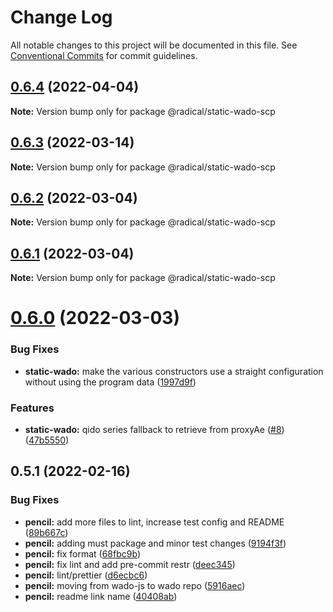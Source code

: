 # Change Log

All notable changes to this project will be documented in this file.
See [Conventional Commits](https://conventionalcommits.org) for commit guidelines.

## [0.6.4](https://github.com/OHIF/static-wado/compare/@radical/static-wado-scp@0.6.3...@radical/static-wado-scp@0.6.4) (2022-04-04)

**Note:** Version bump only for package @radical/static-wado-scp





## [0.6.3](https://github.com/OHIF/static-wado/compare/@radical/static-wado-scp@0.6.2...@radical/static-wado-scp@0.6.3) (2022-03-14)

**Note:** Version bump only for package @radical/static-wado-scp





## [0.6.2](https://github.com/OHIF/static-wado/compare/@radical/static-wado-scp@0.6.1...@radical/static-wado-scp@0.6.2) (2022-03-04)

**Note:** Version bump only for package @radical/static-wado-scp





## [0.6.1](https://github.com/OHIF/static-wado/compare/@radical/static-wado-scp@0.6.0...@radical/static-wado-scp@0.6.1) (2022-03-04)

**Note:** Version bump only for package @radical/static-wado-scp





# [0.6.0](https://github.com/OHIF/static-wado/compare/@radical/static-wado-scp@0.5.1...@radical/static-wado-scp@0.6.0) (2022-03-03)


### Bug Fixes

* **static-wado:** make the various constructors use a straight configuration without using the program data ([1997d9f](https://github.com/OHIF/static-wado/commit/1997d9f0fe2e0a084d31edeb475494bcec78fd77))


### Features

* **static-wado:** qido series fallback to retrieve from proxyAe ([#8](https://github.com/OHIF/static-wado/issues/8)) ([47b5550](https://github.com/OHIF/static-wado/commit/47b55503732e25be08b215bdc201593f64de52e6))





## 0.5.1 (2022-02-16)


### Bug Fixes

* **pencil:** add more files to lint, increase test config and README ([89b667c](https://github.com/OHIF/static-wado/commit/89b667c83d324ab9fa540cda0c037af8fe088f72))
* **pencil:** adding must package and minor test changes ([9194f3f](https://github.com/OHIF/static-wado/commit/9194f3f1bb52da57e20bb8bb9f07262bcebdffbf))
* **pencil:** fix format ([68fbc9b](https://github.com/OHIF/static-wado/commit/68fbc9bf5a3e9bf85e3fbcddfb3e0759e79b769d))
* **pencil:** fix lint and add pre-commit restr ([deec345](https://github.com/OHIF/static-wado/commit/deec34524531d5a8595a775bac414f63f60e9f23))
* **pencil:** lint/prettier ([d6ecbc6](https://github.com/OHIF/static-wado/commit/d6ecbc6b5961e03e8a557f4fcc78af53549132cd))
* **pencil:** moving from wado-js to wado repo ([5916aec](https://github.com/OHIF/static-wado/commit/5916aecd7c77dbc4882681877e2b51210976427f))
* **pencil:** readme link name ([40408ab](https://github.com/OHIF/static-wado/commit/40408ab6b4e97c8656e30b1dd2c30b92440b9f90))
